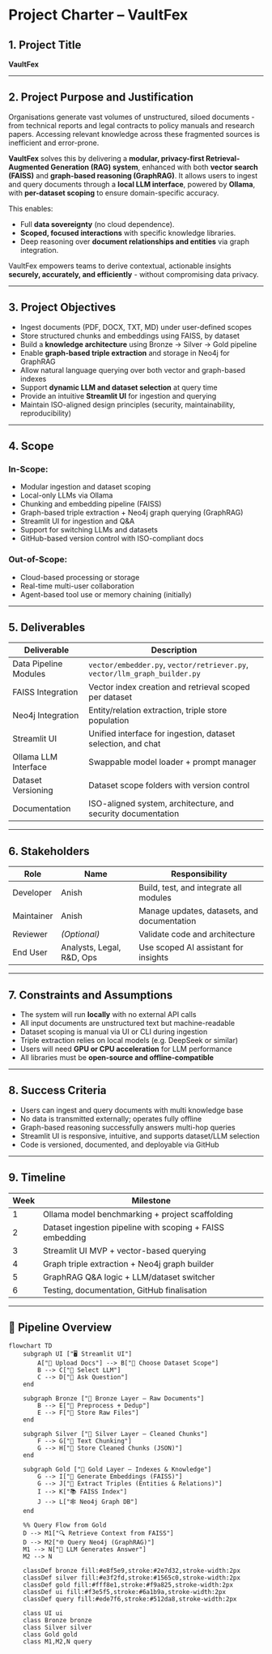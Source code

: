 # **Project Charter – VaultFex**

## 1. **Project Title**

**VaultFex**

---

## 2. **Project Purpose and Justification**

Organisations generate vast volumes of unstructured, siloed documents - from technical reports and legal contracts to policy manuals and research papers. Accessing relevant knowledge across these fragmented sources is inefficient and error-prone.

**VaultFex** solves this by delivering a **modular, privacy-first Retrieval-Augmented Generation (RAG) system**, enhanced with both **vector search (FAISS)** and **graph-based reasoning (GraphRAG)**. It allows users to ingest and query documents through a **local LLM interface**, powered by **Ollama**, with **per-dataset scoping** to ensure domain-specific accuracy.

This enables:

- Full **data sovereignty** (no cloud dependence).
- **Scoped, focused interactions** with specific knowledge libraries.
- Deep reasoning over **document relationships and entities** via graph integration.

VaultFex empowers teams to derive contextual, actionable insights **securely, accurately, and efficiently** - without compromising data privacy.

---

## 3. **Project Objectives**

- Ingest documents (PDF, DOCX, TXT, MD) under user-defined scopes
- Store structured chunks and embeddings using FAISS, by dataset
- Build a **knowledge architecture** using Bronze → Silver → Gold pipeline
- Enable **graph-based triple extraction** and storage in Neo4j for GraphRAG
- Allow natural language querying over both vector and graph-based indexes
- Support **dynamic LLM and dataset selection** at query time
- Provide an intuitive **Streamlit UI** for ingestion and querying
- Maintain ISO-aligned design principles (security, maintainability, reproducibility)

---

## 4. **Scope**

### In-Scope:

- Modular ingestion and dataset scoping
- Local-only LLMs via Ollama
- Chunking and embedding pipeline (FAISS)
- Graph-based triple extraction + Neo4j graph querying (GraphRAG)
- Streamlit UI for ingestion and Q&A
- Support for switching LLMs and datasets
- GitHub-based version control with ISO-compliant docs

### Out-of-Scope:

- Cloud-based processing or storage
- Real-time multi-user collaboration
- Agent-based tool use or memory chaining (initially)

---

## 5. **Deliverables**

| Deliverable | Description |
| --- | --- |
| Data Pipeline Modules | `vector/embedder.py`, `vector/retriever.py`, `vector/llm_graph_builder.py` |
| FAISS Integration | Vector index creation and retrieval scoped per dataset |
| Neo4j Integration | Entity/relation extraction, triple store population |
| Streamlit UI | Unified interface for ingestion, dataset selection, and chat |
| Ollama LLM Interface | Swappable model loader + prompt manager |
| Dataset Versioning | Dataset scope folders with version control |
| Documentation | ISO-aligned system, architecture, and security documentation |

---

## 6. **Stakeholders**

| Role | Name | Responsibility |
| --- | --- | --- |
| Developer | Anish | Build, test, and integrate all modules |
| Maintainer | Anish | Manage updates, datasets, and documentation |
| Reviewer | *(Optional)* | Validate code and architecture |
| End User | Analysts, Legal, R&D, Ops | Use scoped AI assistant for insights |

---

## 7. **Constraints and Assumptions**

- The system will run **locally** with no external API calls
- All input documents are unstructured text but machine-readable
- Dataset scoping is manual via UI or CLI during ingestion
- Triple extraction relies on local models (e.g. DeepSeek or similar)
- Users will need **GPU or CPU acceleration** for LLM performance
- All libraries must be **open-source and offline-compatible**

---

## 8. **Success Criteria**

- Users can ingest and query documents with multi knowledge base
- No data is transmitted externally; operates fully offline
- Graph-based reasoning successfully answers multi-hop queries
- Streamlit UI is responsive, intuitive, and supports dataset/LLM selection
- Code is versioned, documented, and deployable via GitHub

---

## 9. **Timeline**

| Week | Milestone |
| --- | --- |
| 1 | Ollama model benchmarking + project scaffolding |
| 2 | Dataset ingestion pipeline with scoping + FAISS embedding |
| 3 | Streamlit UI MVP + vector-based querying |
| 4 | Graph triple extraction + Neo4j graph builder |
| 5 | GraphRAG Q&A logic + LLM/dataset switcher |
| 6 | Testing, documentation, GitHub finalisation |

---

## 🔁 Pipeline Overview

```mermaid
flowchart TD
    subgraph UI ["🖥️ Streamlit UI"]
        A["📄 Upload Docs"] --> B["🧭 Choose Dataset Scope"]
        B --> C["📌 Select LLM"]
        C --> D["💬 Ask Question"]
    end

    subgraph Bronze ["🥉 Bronze Layer – Raw Documents"]
        B --> E["🧹 Preprocess + Dedup"]
        E --> F["💾 Store Raw Files"]
    end

    subgraph Silver ["🥈 Silver Layer – Cleaned Chunks"]
        F --> G["🧩 Text Chunking"]
        G --> H["📄 Store Cleaned Chunks (JSON)"]
    end

    subgraph Gold ["🥇 Gold Layer – Indexes & Knowledge"]
        G --> I["🔎 Generate Embeddings (FAISS)"]
        G --> J["🧠 Extract Triples (Entities & Relations)"]
        I --> K["📚 FAISS Index"]
        J --> L["🕸️ Neo4j Graph DB"]
    end

    %% Query Flow from Gold
    D --> M1["🔍 Retrieve Context from FAISS"]
    D --> M2["🌐 Query Neo4j (GraphRAG)"]
    M1 --> N["🧠 LLM Generates Answer"]
    M2 --> N

    classDef bronze fill:#e8f5e9,stroke:#2e7d32,stroke-width:2px
    classDef silver fill:#e3f2fd,stroke:#1565c0,stroke-width:2px
    classDef gold fill:#fff8e1,stroke:#f9a825,stroke-width:2px
    classDef ui fill:#f3e5f5,stroke:#6a1b9a,stroke-width:2px
    classDef query fill:#ede7f6,stroke:#512da8,stroke-width:2px

    class UI ui
    class Bronze bronze
    class Silver silver
    class Gold gold
    class M1,M2,N query

```